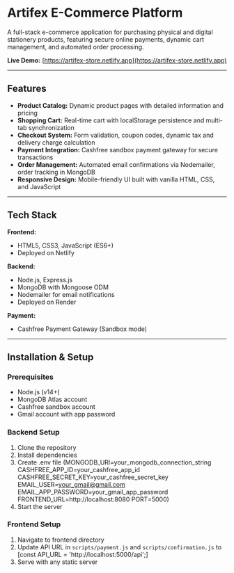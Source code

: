 # Artifex E-Commerce Platform

A full-stack e-commerce application for purchasing physical and digital stationery products, featuring secure online payments, dynamic cart management, and automated order processing.

**Live Demo:** [https://artifex-store.netlify.app](https://artifex-store.netlify.app)

---

## Features

- **Product Catalog:** Dynamic product pages with detailed information and pricing
- **Shopping Cart:** Real-time cart with localStorage persistence and multi-tab synchronization
- **Checkout System:** Form validation, coupon codes, dynamic tax and delivery charge calculation
- **Payment Integration:** Cashfree sandbox payment gateway for secure transactions
- **Order Management:** Automated email confirmations via Nodemailer, order tracking in MongoDB
- **Responsive Design:** Mobile-friendly UI built with vanilla HTML, CSS, and JavaScript

---

## Tech Stack

**Frontend:**
- HTML5, CSS3, JavaScript (ES6+)
- Deployed on Netlify

**Backend:**
- Node.js, Express.js
- MongoDB with Mongoose ODM
- Nodemailer for email notifications
- Deployed on Render

**Payment:**
- Cashfree Payment Gateway (Sandbox mode)
  
---

## Installation & Setup

### Prerequisites
- Node.js (v14+)
- MongoDB Atlas account
- Cashfree sandbox account
- Gmail account with app password

### Backend Setup

1. Clone the repository
2. Install dependencies
3. Create .env file
   (MONGODB_URI=your_mongodb_connection_string
    CASHFREE_APP_ID=your_cashfree_app_id
    CASHFREE_SECRET_KEY=your_cashfree_secret_key
    EMAIL_USER=your_gmail@gmail.com
    EMAIL_APP_PASSWORD=your_gmail_app_password
    FRONTEND_URL=http://localhost:8080
    PORT=5000)
4. Start the server

### Frontend Setup

1. Navigate to frontend directory
2. Update API URL in `scripts/payment.js` and `scripts/confirmation.js` to [const API_URL = 'http://localhost:5000/api';]
3. Serve with any static server
